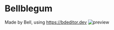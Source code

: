 # Bellblegum

Made by Bell, using https://bdeditor.dev
![preview](https://user-images.githubusercontent.com/104942567/227760969-3febb84e-f23a-4297-a221-eea42ac82392.png)
